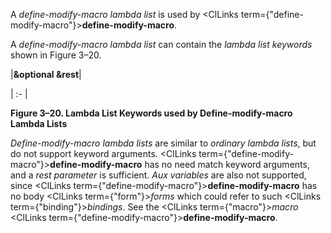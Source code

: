 



A *define-modify-macro lambda list* is used by <ClLinks  term={"define-modify-macro"}><b>define-modify-macro</b></ClLinks>. 



A *define-modify-macro lambda list* can contain the *lambda list keywords* shown in Figure 3–20. 



|**&amp;optional &amp;rest**|

| :- |





**Figure 3–20. Lambda List Keywords used by Define-modify-macro Lambda Lists** 



*Define-modify-macro lambda lists* are similar to *ordinary lambda lists*, but do not support keyword arguments. <ClLinks  term={"define-modify-macro"}><b>define-modify-macro</b></ClLinks> has no need match keyword arguments, and a *rest parameter* is sufficient. *Aux variables* are also not supported, since <ClLinks  term={"define-modify-macro"}><b>define-modify-macro</b></ClLinks> has no body <ClLinks  term={"form"}><i>forms</i></ClLinks> which could refer to such <ClLinks  term={"binding"}><i>bindings</i></ClLinks>. See the <ClLinks  term={"macro"}><i>macro</i></ClLinks> <ClLinks  term={"define-modify-macro"}><b>define-modify-macro</b></ClLinks>. 




